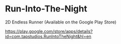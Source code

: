 # Run-Into-The-Night
2D Endless Runner (Available on the Google Play Store)


https://play.google.com/store/apps/details?id=com.tapstudios.RunIntoTheNight&hl=en




